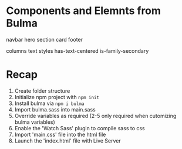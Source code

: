 # Components and Elemnts from Bulma
navbar
hero
section
card
footer

columns
text styles
    has-text-centered
    is-family-secondary

# Recap

1. Create folder structure
2. Initialize npm project with `npm init`
3. Install bulma via `npm i bulma`
4. Import bulma.sass into main.sass
5. Override variables as required
    (2-5 only required when cutomizing bulma variables)
6. Enable the 'Watch Sass' plugin to compile sass to css
7. Import 'main.css' file into the html file
8. Launch the 'index.html' file with Live Server
